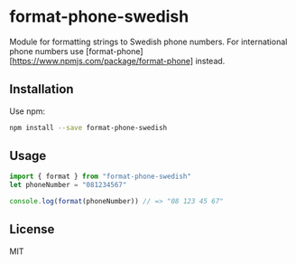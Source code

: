 # format-phone-swedish

Module for formatting strings to Swedish phone numbers. For international phone
numbers use [format-phone][https://www.npmjs.com/package/format-phone] instead.

## Installation

Use npm:

```bash
npm install --save format-phone-swedish
```

## Usage

```js
import { format } from "format-phone-swedish"
let phoneNumber = "081234567"

console.log(format(phoneNumber)) // => "08 123 45 67"
```

## License

MIT
